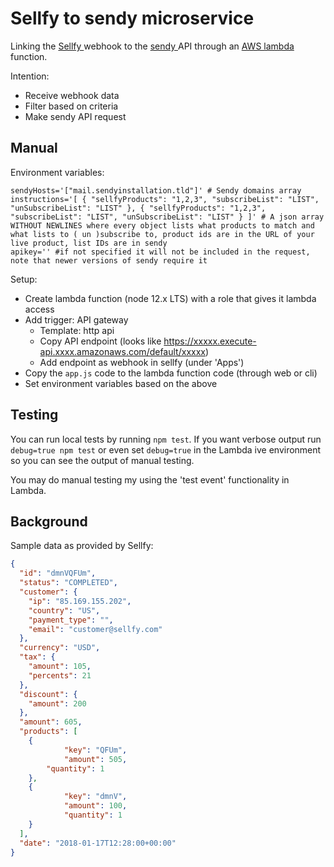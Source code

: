 # Sellfy to sendy microservice

Linking the [ Sellfy ]( https://sellfy.com ) webhook to the [ sendy ]( https://sendy.co/ ) API through an [ AWS lambda ]( https://aws.amazon.com/lambda/ ) function.

Intention:

- Receive webhook data
- Filter based on criteria
- Make sendy API request

## Manual

Environment variables:

```shell
sendyHosts='["mail.sendyinstallation.tld"]' # Sendy domains array
instructions='[ { "sellfyProducts": "1,2,3", "subscribeList": "LIST", "unSubscribeList": "LIST" }, { "sellfyProducts": "1,2,3", "subscribeList": "LIST", "unSubscribeList": "LIST" } ]' # A json array WITHOUT NEWLINES where every object lists what products to match and what lists to ( un )subscribe to, product ids are in the URL of your live product, list IDs are in sendy
apikey='' #if not specified it will not be included in the request, note that newer versions of sendy require it
```

Setup:

- Create lambda function (node 12.x LTS) with a role that gives it lambda access
- Add trigger: API gateway
  + Template: http api
  + Copy API endpoint (looks like https://xxxxx.execute-api.xxxx.amazonaws.com/default/xxxxx)
  + Add endpoint as webhook in sellfy (under 'Apps')
- Copy the `app.js` code to the lambda function code (through web or cli)
- Set environment variables based on the above

## Testing

You can run local tests by running `npm test`. If you want verbose output run `debug=true npm test` or even set `debug=true` in the Lambda ive environment so you can see the output of manual testing.

You may do manual testing my using the 'test event' functionality in Lambda.


## Background

Sample data as provided by Sellfy:

```json
{
  "id": "dmnVQFUm",
  "status": "COMPLETED",
  "customer": {
    "ip": "85.169.155.202",
    "country": "US",
    "payment_type": "",
    "email": "customer@sellfy.com"
  },
  "currency": "USD",
  "tax": {
    "amount": 105,
    "percents": 21
  },
  "discount": {
    "amount": 200
  },
  "amount": 605,
  "products": [
    {
            "key": "QFUm",
            "amount": 505,
        "quantity": 1
    },
    {
            "key": "dmnV",
            "amount": 100,
            "quantity": 1
    }
  ],
  "date": "2018-01-17T12:28:00+00:00"
}
```

